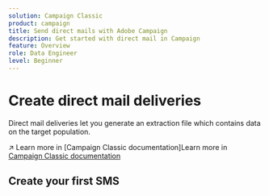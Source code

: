 ```yaml
---
solution: Campaign Classic
product: campaign
title: Send direct mails with Adobe Campaign
description: Get started with direct mail in Campaign
feature: Overview
role: Data Engineer
level: Beginner
---
```

# Create direct mail deliveries

Direct mail deliveries let you generate an extraction file which contains data on the target population.  

:arrow_upper_right: Learn more in [Campaign Classic documentation]Learn more in [Campaign Classic documentation](https://experienceleague.adobe.com/docs/campaign-classic/using/sending-messages/sending-direct-mail/about-direct-mail-channel.html)


## Create your first SMS
